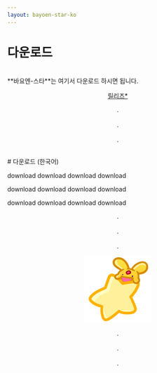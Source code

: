 ```yaml
---
layout: bayoen-star-ko
---
```


# 다운로드

<br/>
**바요엔-스타**는 여기서 다운로드 하시면 됩니다.
<p align="center">
    <a href="https://github.com/bayoen/bayoen-star-exe/releases/latest" class="in-btn">릴리즈*</a>
</p>

<p align="center">
.<br/><br/>
.<br/><br/>
.
</p>

<br/>
<a name="Korean"> </a>
# 다운로드 (한국어)

download download download download

download download download download

download download download download

<p align="center">
.<br/><br/>
.<br/><br/>
.
</p>

<p align="center">
   <img src="/bayoen-star/dailycarbuncle_kirbuncle.png" width="30%" alt="bayoen~"/>
</p>

<p align="center">
.<br/><br/>
.<br/><br/>
.
</p>